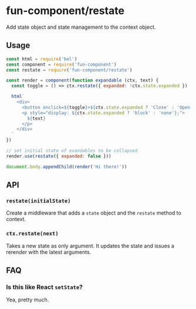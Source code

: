 # fun-component/restate

Add state object and state management to the context object.

## Usage

```javascript
const html = require('bel')
const component = require('fun-component')
const restate = require('fun-component/restate')

const render = component(function expandable (ctx, text) {
  const toggle = () => ctx.restate({ expanded: !ctx.state.expanded })

  html`
    <div>
      <button onclick=${toggle}>${ctx.state.expanded ? 'Close' : 'Open'}</button>
      <p style="display: ${ctx.state.expanded ? 'block' : 'none'};">
        ${text}
      </p>
    </div>
  `
})

// set initial state of exandables to be collapsed
render.use(restate({ expanded: false }))

document.body.appendChild(render('Hi there!'))
```

## API

### `restate(initialState)`

Create a middleware that adds a `state` object and the `restate` method to context.

### `ctx.restate(next)`

Takes a new state as only argument. It updates the state and issues a rerender with the latest arguments.

## FAQ

### Is this like React `setState`?

Yea, pretty much.
